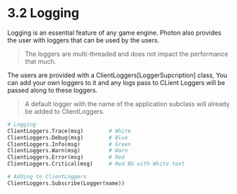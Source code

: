 # 3.2 Logging

Logging is an essential feature of any game engine. Photon also provides the user with loggers that can be used by the users.

> The loggers are multi-threaded and does not impact the performance that much.

The users are provided with a ClientLoggers[LoggerSupcription] class, You can add your own loggers to it and any logs pass to CLient Loggers will be passed along to these loggers.

> A default logger with the name of the application subclass will already be added to ClientLoggers.

```python
# Logging
ClientLoggers.Trace(msg)        # White
ClientLoggers.Debug(msg)        # Blue
ClientLoggers.Info(msg)         # Green
ClientLoggers.Warn(msg)         # Warn
ClientLoggers.Error(msg)        # Red
ClientLoggers.Critical(msg)     # Red BG with White text

# Adding to ClientLoggers
ClientLoggers.Subscribe(Logger(name))
```
